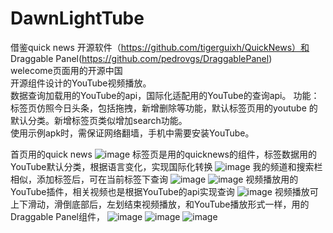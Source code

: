# DawnLightTube  
借鉴quick news 开源软件（https://github.com/tigerguixh/QuickNews）和 Draggable Panel(https://github.com/pedrovgs/DraggablePanel)  
welecome页面用的开源中国  
开源组件设计的YouTube视频播放。   
数据查询加载用的YouTube的api，国际化适配用的YouTube的查询api。 功能：标签页仿照今日头条，包括拖拽，新增删除等功能，默认标签页用的youtube 的默认分类。新增标签页类似增加search功能。  
使用示例apk时，需保证网络翻墙，手机中需要安装YouTube。

首页用的quick news
![image](https://github.com/zangliguang/DawnLightTube/blob/master/Screenshots/S51012-163723.jpg)
标签页是用的quicknews的组件，标签数据用的YouTube默认分类，根据语言变化，实现国际化转换
![image](https://github.com/zangliguang/DawnLightTube/blob/master/Screenshots/S51012-163730.jpg)
我的频道和搜索栏相似，添加标签后，可在当前标签下查询
![image](https://github.com/zangliguang/DawnLightTube/blob/master/Screenshots/S51012-163819.jpg)
![image](https://github.com/zangliguang/DawnLightTube/blob/master/Screenshots/S51012-163836.jpg)
视频播放用的YouTube插件，相关视频也是根据YouTube的api实现查询
![image](https://github.com/zangliguang/DawnLightTube/blob/master/Screenshots/S51012-163858.jpg)
视频播放可上下滑动，滑倒底部后，左划结束视频播放，和YouTube播放形式一样，用的Draggable Panel组件，
![image](https://github.com/zangliguang/DawnLightTube/blob/master/Screenshots/S51012-163911.jpg)
![image](https://github.com/zangliguang/DawnLightTube/blob/master/Screenshots/S51012-171415.jpg)
![image](https://github.com/zangliguang/DawnLightTube/blob/master/Screenshots/S51012-163929.jpg)

